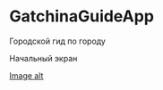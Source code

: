 # GatchinaGuideApp
Городской гид по городу

Начальный экран

[Image alt](https://github.com/Zakaraya/GatchinaGuideApp/raw/master/Photo/image1.png)
